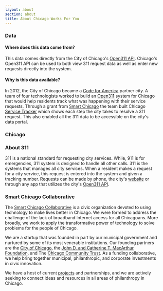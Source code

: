 ```yaml
---
layout: about
section: about
title: About Chicago Works For You
---
```


### Data

#### Where does this data come from?

This data comes directly from the City of Chicago's [Open311 API](http://dev.cityofchicago.org/docs/api). Chicago's Open311 API can be used to both view 311 request data as well as enter new requests directly into the system.

#### Why is this data available?

In 2012, the City of Chicago became a [Code for America](http://codeforamerica.org/2012-partners/chicago/) partner city. A team of four technologists worked to build an [Open311](http://open311.org/) system for Chicago that would help residents track what was happening with their service requests. Through a grant from [Smart Chicago](http://smartchicagocollaborative.org) the team built Chicago [Service Tracker](http://servicetracker.cityofchicago.org/) which shows each step the city takes to resolve a 311 request. This also enabled all the 311 data to be accessible on the city's data portal.

### Chicago

### About 311

311 is a national standard for requesting city services. While, 911 is for emergencies, 311 system is designed to handle all other calls. 311 is the systems that manages all city services. When a resident makes a request for a city service, this request is entered into the system and given a tracking number. Requests can be made by phone, the city's [website](http://www.cityofchicago.org/city/en/depts/311/supp_info/request_service.html) or through any app that utilizes the city's [Open311 API](http://dev.cityofchicago.org/docs/api).

### Smart Chicago Collaborative

The [Smart Chicago Collaborative](http://smartchicagocollaborative.org) is a civic organization devoted to using technology to make lives better in Chicago. We were formed to address the challenge of the lack of broadband Internet access for all Chicagoans. More broadly, we work to apply the transformative power of technology to solve problems for the people of Chicago.

We are a startup that was founded in part by our municipal government and nurtured by some of its most venerable institutions. Our founding partners are the [City of Chicago](http://cityofchicago.org), the [John D. and Catherine T. MacArthur Foundation](http://macfound.org), and The [Chicago Community Trust](http://cct.org). As a funding collaborative, we help bring together municipal, philanthropic, and corporate investments in civic innovation.

We have a host of current [projects](http://smartchicagoapps.org) and partnerships, and we are actively seeking to connect ideas and resources in all areas of philanthropy in Chicago.
